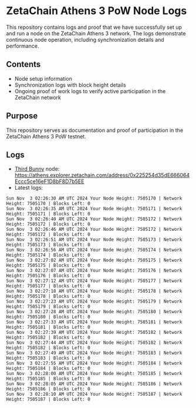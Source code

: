 # ZetaChain Athens 3 PoW Node Logs
This repository contains logs and proof that we have successfully set up and run a node on the ZetaChain Athens 3 network. The logs demonstrate continuous node operation, including synchronization details and performance.

## Contents
- Node setup information
- Synchronization logs with block height details
- Ongoing proof of work logs to verify active participation in the ZetaChain network

## Purpose
This repository serves as documentation and proof of participation in the ZetaChain Athens 3 PoW testnet.

## Logs

- [Third Bunny](https://thirdbunny.xyz/) node: https://athens.explorer.zetachain.com/address/0x225254d35dE666064Eccc5ce16eF1D8bF8D7b5EE
- Latest logs:
```
Sun Nov  3 02:26:30 AM UTC 2024 Your Node Height: 7505170 | Network Height: 7505170 | Blocks Left: 0
Sun Nov  3 02:26:35 AM UTC 2024 Your Node Height: 7505171 | Network Height: 7505171 | Blocks Left: 0
Sun Nov  3 02:26:40 AM UTC 2024 Your Node Height: 7505172 | Network Height: 7505172 | Blocks Left: 0
Sun Nov  3 02:26:46 AM UTC 2024 Your Node Height: 7505172 | Network Height: 7505172 | Blocks Left: 0
Sun Nov  3 02:26:51 AM UTC 2024 Your Node Height: 7505173 | Network Height: 7505173 | Blocks Left: 0
Sun Nov  3 02:26:56 AM UTC 2024 Your Node Height: 7505174 | Network Height: 7505174 | Blocks Left: 0
Sun Nov  3 02:27:02 AM UTC 2024 Your Node Height: 7505175 | Network Height: 7505175 | Blocks Left: 0
Sun Nov  3 02:27:07 AM UTC 2024 Your Node Height: 7505176 | Network Height: 7505176 | Blocks Left: 0
Sun Nov  3 02:27:12 AM UTC 2024 Your Node Height: 7505177 | Network Height: 7505177 | Blocks Left: 0
Sun Nov  3 02:27:18 AM UTC 2024 Your Node Height: 7505178 | Network Height: 7505178 | Blocks Left: 0
Sun Nov  3 02:27:23 AM UTC 2024 Your Node Height: 7505179 | Network Height: 7505179 | Blocks Left: 0
Sun Nov  3 02:27:28 AM UTC 2024 Your Node Height: 7505180 | Network Height: 7505180 | Blocks Left: 0
Sun Nov  3 02:27:33 AM UTC 2024 Your Node Height: 7505181 | Network Height: 7505181 | Blocks Left: 0
Sun Nov  3 02:27:39 AM UTC 2024 Your Node Height: 7505182 | Network Height: 7505182 | Blocks Left: 0
Sun Nov  3 02:27:44 AM UTC 2024 Your Node Height: 7505182 | Network Height: 7505182 | Blocks Left: 0
Sun Nov  3 02:27:49 AM UTC 2024 Your Node Height: 7505183 | Network Height: 7505183 | Blocks Left: 0
Sun Nov  3 02:27:55 AM UTC 2024 Your Node Height: 7505184 | Network Height: 7505184 | Blocks Left: 0
Sun Nov  3 02:28:00 AM UTC 2024 Your Node Height: 7505185 | Network Height: 7505185 | Blocks Left: 0
Sun Nov  3 02:28:05 AM UTC 2024 Your Node Height: 7505186 | Network Height: 7505186 | Blocks Left: 0
Sun Nov  3 02:28:10 AM UTC 2024 Your Node Height: 7505187 | Network Height: 7505187 | Blocks Left: 0
```
